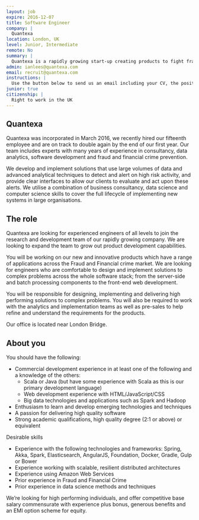 ```yaml
---
layout: job
expire: 2016-12-07
title: Software Engineer
company: |
  Quantexa
location: London, UK
level: Junior, Intermediate
remote: No
summary: |
  Quantexa is a rapidly growing start-up creating products to fight fraud and financial crime within Financial Services and Government. We work with some of the richest datasets from the worlds largest institutions. We are looking for data scientists and software engineers comfortable with full stack development, from server side and batch processing to web development. Our products are primarily developed in Scala and work with a wide range of technologies such as Spark, Elasticsearch, and Akka.
admin: ianlees@quantexa.com
email: recruit@quantexa.com
instructions: |
  Use the button below to send us an email including your CV, the position you're applying for, and anything else you might want to say.
junior: true
citizenship: |
  Right to work in the UK
---
```


<!-- break -->

## Quantexa

Quantexa was incorporated in March 2016, we recently hired our fifteenth employee and are on track to double again by the end of our first year. Our team includes experts with many years of experience in consultancy, data analytics, software development and fraud and financial crime prevention.

We develop and implement solutions that use large volumes of data and advanced analytical techniques to detect and alert on high risk activity, and provide clear interfaces to allow our clients to evaluate and act upon these alerts. We utilise a combination of business consultancy, data science and computer science skills to cover the full lifecycle of implementing new systems in large organisations.

## The role

Quantexa are looking for experienced engineers of all levels to join the research and development team of our rapidly growing company. We are looking to expand the team to grow out product development capabilities.

You will be working on our new and innovative products which have a range of applications across the Fraud and Financial crime market. We are looking for engineers who are comfortable to design and implement solutions to complex problems across the whole software stack; from the server-side and batch processing components to the front-end web development.

You will be responsible for designing, implementing and delivering high performing solutions to complex problems. You will also be required to work with the analytics and implementation teams as well as pre-sales to help refine and understand the requirements for the products.

Our office is located near London Bridge.

## About you

You should have the following:

* Commercial development experience in at least one of the following and a knowledge of the others:
    * Scala or Java (but have some experience with Scala as this is our primary development language)
    * Web development experience with HTML/JavaScript/CSS
    * Big data technologies and applications such as Spark and Hadoop
* Enthusiasm to learn and develop emerging technologies and techniques
* A passion for delivering high quality software
* Strong academic qualifications, high quality degree (2:1 or above) or equivalent

Desirable skills

* Experience with the following technologies and frameworks: Spring, Akka, Spark, Elasticsearch, AngularJS, Foundation, Docker, Gradle, Gulp or Bower
* Experience working with scalable, resilient distributed architectures
* Experience using Amazon Web Services
* Prior experience in Fraud and Financial Crime
* Prior experience in data science methods and techniques

We’re looking for high performing individuals, and offer competitive base salary commensurate with experience plus bonus, generous benefits and an EMI option scheme for equity.

